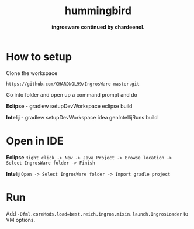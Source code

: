 <h1 align="center">hummingbird</h1>
<div align="center">
  <strong> ingrosware continued by chardeenol.</strong>
</div>
<br />

# How to setup
Clone the workspace
```
https://github.com/CHARDNOL99/IngrosWare-master.git
```
Go into folder and open up a command prompt and do

**Eclipse** -
gradlew setupDevWorkspace eclipse build

**Intelij** -
gradlew setupDevWorkspace idea genIntellijRuns build

# Open in IDE
**Eclipse**
```Right click -> New -> Java Project -> Browse location -> Select IngrosWare folder -> Finish```

**Intelij**
```Open -> Select IngrosWare folder -> Import gradle project```

# Run

Add ```-Dfml.coreMods.load=best.reich.ingros.mixin.launch.IngrosLoader``` to VM options.

